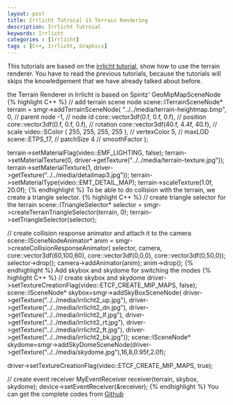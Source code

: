 ```yaml
---
layout: post
title: Irrlicht Tutroial 11 Terrain Rendering
description: Irrlicht Tutroial
keywords: Irrlicht
categories : [Irrlicht]
tags : [C++, Irrlicht, Graphics]
---
```


This tutorials are based on the [irrlicht tutorial](http://irrlicht.sourceforge.net/docu), show how to use the terrain renderer. You have to read the previous tutorials, because the tutorials will skips the knowledgement that we have already talked about before.

the Terrain Renderer in Irrlicht is based on Spintz' GeoMipMapSceneNode
{% highlight C++ %}
// add terrain scene node
scene::ITerrainSceneNode* terrain = smgr->addTerrainSceneNode(
"../../media/terrain-heightmap.bmp",
0,                  // parent node
-1,                 // node id
core::vector3df(0.f, 0.f, 0.f),     // position
core::vector3df(0.f, 0.f, 0.f),     // rotation
core::vector3df(40.f, 4.4f, 40.f),  // scale
video::SColor ( 255, 255, 255, 255 ),   // vertexColor
5,                  // maxLOD
scene::ETPS_17,             // patchSize
4                   // smoothFactor
);

terrain->setMaterialFlag(video::EMF_LIGHTING, false);
terrain->setMaterialTexture(0,
driver->getTexture("../../media/terrain-texture.jpg"));
terrain->setMaterialTexture(1,
driver->getTexture("../../media/detailmap3.jpg"));
terrain->setMaterialType(video::EMT_DETAIL_MAP);
terrain->scaleTexture(1.0f, 20.0f);
{% endhighlight %}
To be able to do collision with the terrain, we create a triangle selector. 
{% highlight C++ %}
// create triangle selector for the terrain 
scene::ITriangleSelector* selector = smgr->createTerrainTriangleSelector(terrain, 0);
terrain->setTriangleSelector(selector);

// create collision response animator and attach it to the camera
scene::ISceneNodeAnimator* anim = smgr->createCollisionResponseAnimator(
selector, camera, core::vector3df(60,100,60),
core::vector3df(0,0,0),
core::vector3df(0,50,0));
selector->drop();
camera->addAnimator(anim);
anim->drop();
{% endhighlight %}
Add skybox and skydome for switching the modes
{% highlight C++ %}
// create skybox and skydome
driver->setTextureCreationFlag(video::ETCF_CREATE_MIP_MAPS, false);
scene::ISceneNode* skybox=smgr->addSkyBoxSceneNode(
    driver->getTexture("../../media/irrlicht2_up.jpg"),
    driver->getTexture("../../media/irrlicht2_dn.jpg"),
    driver->getTexture("../../media/irrlicht2_lf.jpg"),
    driver->getTexture("../../media/irrlicht2_rt.jpg"),
    driver->getTexture("../../media/irrlicht2_ft.jpg"),
    driver->getTexture("../../media/irrlicht2_bk.jpg"));
scene::ISceneNode* skydome=smgr->addSkyDomeSceneNode(driver->getTexture("../../media/skydome.jpg"),16,8,0.95f,2.0f);

driver->setTextureCreationFlag(video::ETCF_CREATE_MIP_MAPS, true);

// create event receiver
MyEventReceiver receiver(terrain, skybox, skydome);
device->setEventReceiver(&receiver);
{% endhighlight %}
You can get the complete codes from [Github](https://github.com/Shanshan-IC/DirectX-Irrlicht-Tutorial/tree/master/Irrlicht-examples/12.TerrainRendering)